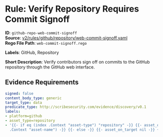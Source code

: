# Rule: Verify Repository Requires Commit Signoff

**ID**: `github-repo-web-commit-signoff`  
**Source**: [v2/rules/github/repository/web-commit-signoff.yaml](https://github.com/scribe-public/sample-policies/v2/rules/github/repository/web-commit-signoff.yaml)  
**Rego File Path**: `web-commit-signoff.rego`  

**Labels**: GitHub, Repository

**Short Description**: Verify contributors sign off on commits to the GitHub repository through the GitHub web interface.

## Evidence Requirements

```yaml
signed: false
content_body_type: generic
target_type: data
predicate_type: http://scribesecurity.com/evidence/discovery/v0.1
labels:
- platform=github
- asset_type=repository
- '{{- if eq (index .Context "asset-type") "repository" -}} {{- asset_on_target (index
  .Context "asset-name") -}} {{- else -}} {{- asset_on_target nil -}} {{- end -}}'
```
